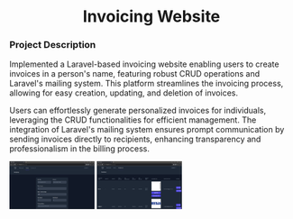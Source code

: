 
 <h1 align="center">Invoicing Website</h1>

<h3>Project Description</h3>


Implemented a Laravel-based invoicing website enabling users to create invoices in a person's name, featuring robust CRUD operations and Laravel's mailing system. This platform streamlines the invoicing process, allowing for easy creation, updating, and deletion of invoices.

Users can effortlessly generate personalized invoices for individuals, leveraging the CRUD functionalities for efficient management. The integration of Laravel's mailing system ensures prompt communication by sending invoices directly to recipients, enhancing transparency and professionalism in the billing process.


<p>
<img src="images/invoice1.png" alt="Logo" style="width:30%;" >
<img src="images/invoice2.png" alt="Logo" style="width:30%;" >
</p>